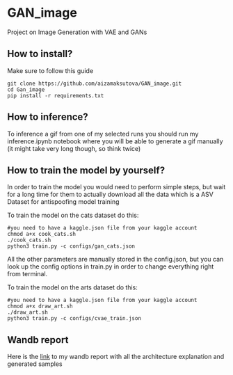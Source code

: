 # GAN_image
Project on Image Generation with VAE and GANs

## How to install?

Make sure to follow this guide
```
git clone https://github.com/aizamaksutova/GAN_image.git
cd Gan_image
pip install -r requirements.txt
```

## How to inference?

To inference a gif from one of my selected runs you should run my inference.ipynb notebook where you will be able to generate a gif manually (it might take very long though, so think twice)


## How to train the model by yourself?
In order to train the model you would need to perform simple steps, but wait for a long time for them to actually download all the data which is a ASV Dataset for antispoofing model training

To train the model on the cats dataset do this:
```
#you need to have a kaggle.json file from your kaggle account
chmod a+x cook_cats.sh
./cook_cats.sh
python3 train.py -c configs/gan_cats.json
```
All the other parameters are manually stored in the config.json, but you can look up the config options in train.py in order to change everything right from terminal.

To train the model on the arts dataset do this:

```
#you need to have a kaggle.json file from your kaggle account
chmod a+x draw_art.sh
./draw_art.sh
python3 train.py -c configs/cvae_train.json
```


## Wandb report

Here is the [link](https://wandb.ai/aamaksutova/VAE1/reports/Generative-models-for-images--Vmlldzo2Mjk0MjU2?accessToken=f87jl61hihb2s6bt66evq5xipe5e0auk1narun9xt61703a09vkxzparlj647nga) to my wandb report with all the architecture explanation and generated samples

